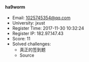#### ha9worm  

* Email: 1025745354@qq.com  
* University: jxust  
* Register Time: 2017-11-30 10:32:24  
* Register IP: 182.97.147.43  
* Score: 11  
* Solved challenges: 
  * 真正的签到题  
  * Source  
